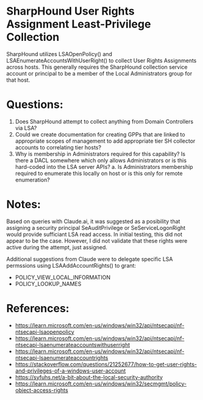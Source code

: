 # SharpHound User Rights Assignment Least-Privilege Collection

SharpHound utilizes LSAOpenPolicy() and LSAEnumerateAccountsWithUserRight() to collect User Rights Assignments across hosts. This generally requires the SharpHound collection service account or principal to be a member of the Local Administrators group for that host.

# Questions:

1. Does SharpHound attempt to collect anything from Domain Controllers via LSA?
2. Could we create documentation for creating GPPs that are linked to appropriate scopes of management to add appropriate tier SH collector accounts to correlating tier hosts?
3. Why is membership in Administrators required for this capability? Is there a DACL somewhere which only allows Administrators or is this hard-coded into the LSA server APIs?
   a. Is Administrators membership required to enumerate this locally on host or is this only for remote enumeration?

# Notes:

Based on queries with Claude.ai, it was suggested as a posibility that assigning a security principal SeAuditPrivilege or SeServiceLogonRight would provide sufficiant LSA read access. In initial testing, this did not appear to be the case. However, I did not validate that these rights were active during the attempt, just assigned.

Additional suggestions from Claude were to delegate specific LSA permssions using LSAAddAccountRights() to grant:

- POLICY_VIEW_LOCAL_INFORMATION
- POLICY_LOOKUP_NAMES

# References:

- https://learn.microsoft.com/en-us/windows/win32/api/ntsecapi/nf-ntsecapi-lsaopenpolicy
- https://learn.microsoft.com/en-us/windows/win32/api/ntsecapi/nf-ntsecapi-lsaenumerateaccountswithuserright
- https://learn.microsoft.com/en-us/windows/win32/api/ntsecapi/nf-ntsecapi-lsaenumerateaccountrights
- https://stackoverflow.com/questions/21252677/how-to-get-user-rights-and-privileges-of-a-windows-user-account
- https://syfuhs.net/a-bit-about-the-local-security-authority
- https://learn.microsoft.com/en-us/windows/win32/secmgmt/policy-object-access-rights
